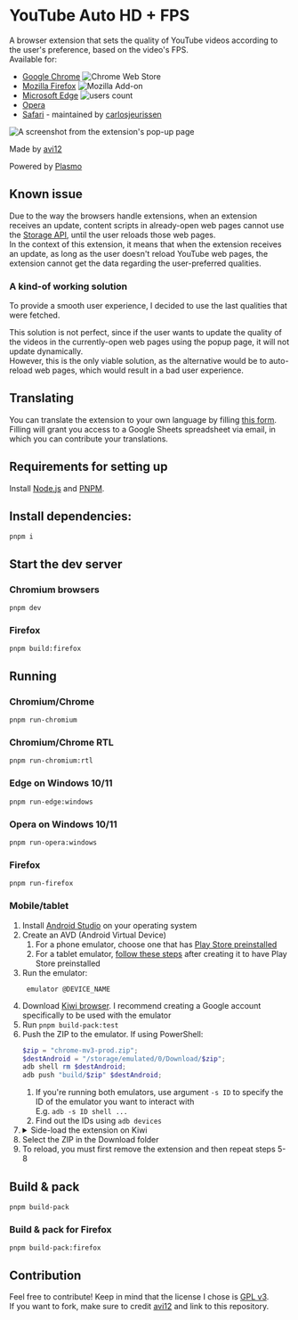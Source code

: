 # YouTube Auto HD + FPS

A browser extension that sets the quality of YouTube videos according to the user's preference, based on the video's
FPS.  
Available for:

- [Google Chrome](https://chrome.google.com/webstore/detail/fcphghnknhkimeagdglkljinmpbagone) ![Chrome Web Store](https://img.shields.io/chrome-web-store/users/fcphghnknhkimeagdglkljinmpbagone?color=white&label=users&style=flat-square)
- [Mozilla Firefox](https://addons.mozilla.org/firefox/addon/youtube-auto-hd-fps) ![Mozilla Add-on](https://img.shields.io/amo/users/youtube-auto-hd-fps?color=white&label=users&style=flat-square)
- [Microsoft Edge](https://microsoftedge.microsoft.com/addons/detail/ggnepcoiimddpmjaoejhdfppjbcnfaom) ![users count](https://img.shields.io/badge/dynamic/json?label=users&query=activeInstallCount&style=flat-square&color=white&url=https://microsoftedge.microsoft.com/addons/getproductdetailsbycrxid/ggnepcoiimddpmjaoejhdfppjbcnfaom)
- [Opera](https://addons.opera.com/en/extensions/details/youtube-auto-hd-fps)
- [Safari](https://apps.apple.com/us/app/id1546729687) - maintained
  by [carlosjeurissen](https://github.com/carlosjeurissen)

![A screenshot from the extension's pop-up page](https://user-images.githubusercontent.com/6422804/222708593-5bd67a62-8f99-47e9-b4e0-c00cb7eb09b7.png)

Made by [avi12](https://avi12.com)

Powered by [Plasmo](https://github.com/plasmohq/plasmo)

## Known issue

Due to the way the browsers handle extensions, when an extension receives an update, content scripts in already-open web
pages cannot use the [Storage API](https://developer.mozilla.org/en-US/docs/Mozilla/Add-ons/WebExtensions/API/storage),
until the user reloads those web pages.  
In the context of this extension, it means that when the extension receives an update, as long as the user doesn't
reload YouTube web pages, the extension cannot get the data regarding the user-preferred qualities.

### A kind-of working solution

To provide a smooth user experience, I decided to use the last qualities that were fetched.

This solution is not perfect, since if the user wants to update the quality of the videos in the currently-open web
pages using the popup page, it will not update dynamically.  
However, this is the only viable solution, as the alternative would be to auto-reload web pages, which would result in a
bad user experience.

## Translating

You can translate the extension to your own language by
filling [this form](https://apps.jeurissen.co/auto-hd-fps-for-youtube/translate).  
Filling will grant you access to a Google Sheets spreadsheet via email, in which you can contribute your translations.

## Requirements for setting up

Install [Node.js](https://nodejs.org) and [PNPM](https://pnpm.js.org/en/installation).

## Install dependencies:

```shell script
pnpm i
```

## Start the dev server

### Chromium browsers

```shell script
pnpm dev
```

### Firefox

```shell script
pnpm build:firefox
```

## Running

### Chromium/Chrome

```shell script
pnpm run-chromium
```

### Chromium/Chrome RTL

```shell script
pnpm run-chromium:rtl
```

### Edge on Windows 10/11

```shell
pnpm run-edge:windows
```

### Opera on Windows 10/11

```shell
pnpm run-opera:windows
```

### Firefox

```shell
pnpm run-firefox
```

### Mobile/tablet

1. Install [Android Studio](https://developer.android.com/studio) on your operating system
2. Create an AVD (Android Virtual Device)
   1. For a phone emulator, choose one that
      has [Play Store preinstalled](https://user-images.githubusercontent.com/6422804/167658974-9ec9d13f-d297-4e8b-85d6-376809f34aab.png)
   2. For a tablet emulator, [follow these steps](https://aamnah.com/android/play_store_emulator_install_missing) after
      creating it to have Play Store
      preinstalled
3. Run the emulator:
   ```shell
    emulator @DEVICE_NAME
   ```
4. Download [Kiwi browser](https://play.google.com/store/apps/details?id=com.kiwibrowser.browser). I recommend creating
   a Google account specifically to be used with the emulator
5. Run `pnpm build-pack:test`
6. Push the ZIP to the emulator. If using PowerShell:
   ```powershell
   $zip = "chrome-mv3-prod.zip";
   $destAndroid = "/storage/emulated/0/Download/$zip";
   adb shell rm $destAndroid;
   adb push "build/$zip" $destAndroid;
   ```
   1. If you're running both emulators, use argument `-s ID` to specify the ID of the emulator you want to interact
      with  
      E.g. `adb -s ID shell ...`
   2. Find out the IDs using `adb devices`
7. <details>
   <summary>Side-load the extension on Kiwi</summary>
   <!--suppress HtmlDeprecatedAttribute -->
   <img align="top" src="https://user-images.githubusercontent.com/6422804/167670341-a0cae554-e922-40b3-b8ed-7bec1ebf17bc.png" alt="Choose zip from storage">
   </details>
8. Select the ZIP in the Download folder
9. To reload, you must first remove the extension and then repeat steps 5-8

## Build & pack

```shell
pnpm build-pack
```

### Build & pack for Firefox

```shell
pnpm build-pack:firefox
```

## Contribution

Feel free to contribute! Keep in mind that the license I chose
is [GPL v3](https://github.com/avi12/youtube-auto-hd/blob/main/LICENSE).  
If you want to fork, make sure to credit [avi12](https://avi12.com) and link to this repository.
